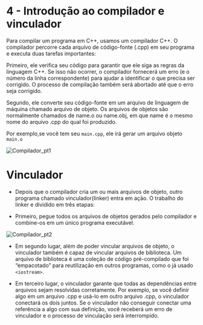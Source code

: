 # 4 - Introdução ao compilador e vinculador

Para compilar um programa em C++, usamos um compilador C++. O compilador percorre cada arquivo de código-fonte (.cpp) em seu programa e executa duas tarefas importantes:

Primeiro, ele verifica seu código para garantir que ele siga as regras da linguagem C++. Se isso não ocorrer, o compilador fornecerá um erro (e o número da linha correspondente) para ajudar a identificar o que precisa ser corrigido. O processo de compilação também será abortado até que o erro seja corrigido.

Segundo, ele converte seu código-fonte em um arquivo de linguagem de máquina chamado arquivo de objeto. Os arquivos de objetos são normalmente chamados de name.o ou name.obj, em que name é o mesmo nome do arquivo .cpp do qual foi produzido.

Por exemplo,se você tem seu `main.cpp`, ele irá gerar um arquivo objeto `main.o`

![Compilador_pt1](../.vuepress/assets/compilador_pt1.png)

# Vinculador

- Depois que o compilador cria um ou mais arquivos de objeto, outro programa chamado vinculador(linker) entra em ação. O trabalho do linker e dividido em três etapas:

- Primeiro, pegue todos os arquivos de objetos gerados pelo compilador e combine-os em um único programa executável.

![Compilador_pt2](../.vuepress/assets/compilador_pt2.png)

- Em segundo lugar, além de poder vincular arquivos de objeto, o vinculador também é capaz de vincular arquivos de biblioteca. Um arquivo de biblioteca é uma coleção de código pré-compilado que foi “empacotado” para reutilização em outros programas, como o já usado `<iostream>`.

- Em terceiro lugar, o vinculador garante que todas as dependências entre arquivos sejam resolvidas corretamente. Por exemplo, se você definir algo em um arquivo .cpp e usá-lo em outro arquivo .cpp, o vinculador conectará os dois juntos. Se o vinculador não conseguir conectar uma referência a algo com sua definição, você receberá um erro de vinculador e o processo de vinculação será interrompido.